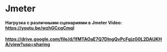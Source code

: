 # Jmeter
#### Нагрузка с различными сценариями в Jmeter Video: https://youtu.be/wzhGCcqCmqI
#### https://drive.google.com/file/d/1fMTAOaE7Q7DlngQvPcFgjzG0L2DAUKHA/view?usp=sharing




